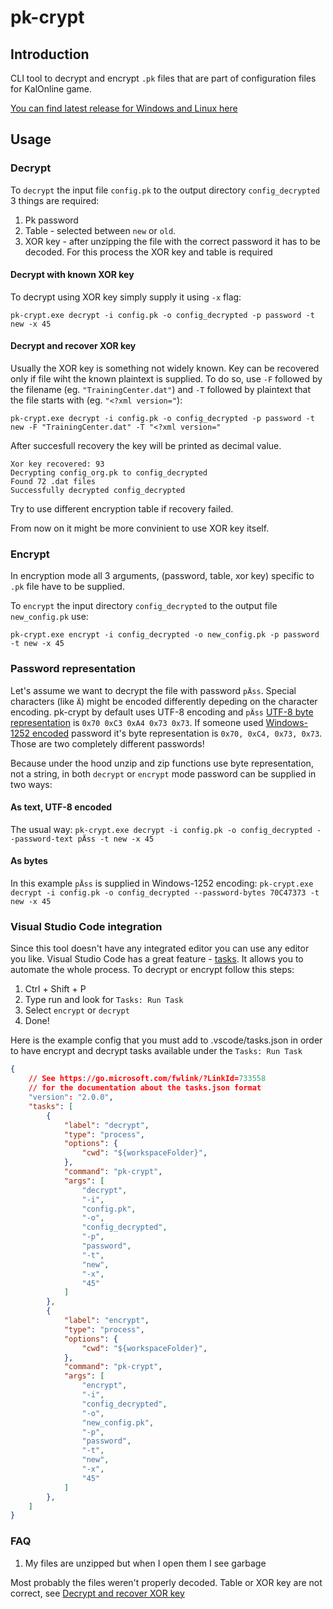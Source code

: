 # pk-crypt

## Introduction

CLI tool to decrypt and encrypt `.pk` files that are part of configuration files for KalOnline game.

[You can find latest release for Windows and Linux here](https://github.com/KaDw/pk-crypt-rs/releases/latest)

## Usage

### Decrypt

To `decrypt` the input file `config.pk` to the output directory `config_decrypted` 3 things are required:

1. Pk password
2. Table - selected between `new` or `old`.
3. XOR key - after unzipping the file with the correct password it has to be decoded. For this process the XOR key and table is required

#### Decrypt with known XOR key

To decrypt using XOR key simply supply it using `-x` flag:

`pk-crypt.exe decrypt -i config.pk -o config_decrypted -p password -t new -x 45`

#### Decrypt and recover XOR key

Usually the XOR key is something not widely known. Key can be recovered only if file wiht the known plaintext is supplied. To do so, use  `-F` followed by the filename (eg. `"TrainingCenter.dat"`) and  `-T` followed by plaintext that the file starts with (eg. `"<?xml version="`):

`pk-crypt.exe decrypt -i config.pk -o config_decrypted -p password -t new -F "TrainingCenter.dat" -T "<?xml version="`

After succesfull recovery the key will be printed as decimal value.

```text
Xor key recovered: 93
Decrypting config_org.pk to config_decrypted
Found 72 .dat files
Successfully decrypted config_decrypted
```

Try to use different encryption table if recovery failed.

From now on it might be more convinient to use XOR key itself.

### Encrypt

In encryption mode all 3 arguments, (password, table, xor key) specific to `.pk` file have to be supplied.

To `encrypt` the input directory `config_decrypted` to the output file `new_config.pk` use:

`pk-crypt.exe encrypt -i config_decrypted -o new_config.pk -p password -t new -x 45`

### Password representation

Let's assume we want to decrypt the file with password `pÄss`. Special characters (like `Ä`) might be encoded differently depeding on the character encoding. pk-crypt by default uses UTF-8 encoding and `pÄss` [UTF-8 byte representation](https://dencode.com/string/hex?v=p%C3%84ss&oe=UTF-8&nl=crlf&separator-each=1B&case=upper) is `0x70 0xC3 0xA4 0x73 0x73`. If someone used [Windows-1252 encoded](https://dencode.com/string/hex?v=p%C3%84ss&oe=windows-1252&nl=crlf&separator-each=1B&case=upper) password it's byte representation is `0x70, 0xC4, 0x73, 0x73`. Those are two completely different passwords!

Because under the hood unzip and zip functions use byte representation, not a string, in both `decrypt` or `encrypt` mode password can be supplied in two ways:

#### As text, UTF-8 encoded

The usual way:
`pk-crypt.exe decrypt -i config.pk -o config_decrypted --password-text pÄss -t new -x 45`

#### As bytes

In this example `pÄss` is supplied in Windows-1252 encoding:
`pk-crypt.exe decrypt -i config.pk -o config_decrypted --password-bytes 70C47373 -t new -x 45`

### Visual Studio Code integration

Since this tool doesn't have any integrated editor you can use any editor you like. Visual Studio Code has a great feature - [tasks](https://code.visualstudio.com/docs/editor/tasks). It allows you to automate the whole process. To decrypt or encrypt follow this steps:

1. Ctrl + Shift + P
2. Type run and look for `Tasks: Run Task`
3. Select `encrypt` or `decrypt`
4. Done!

Here is the example config that you must add to .vscode/tasks.json in order to have encrypt and decrypt tasks available under the `Tasks: Run Task`

```json
{
    // See https://go.microsoft.com/fwlink/?LinkId=733558
    // for the documentation about the tasks.json format
    "version": "2.0.0",
    "tasks": [
        {
            "label": "decrypt",
            "type": "process",
            "options": {
                "cwd": "${workspaceFolder}",
            },
            "command": "pk-crypt",
            "args": [
                "decrypt",
                "-i",
                "config.pk",
                "-o",
                "config_decrypted",
                "-p",
                "password",
                "-t",
                "new",
                "-x",
                "45"
            ]
        },
        {
            "label": "encrypt",
            "type": "process",
            "options": {
                "cwd": "${workspaceFolder}",
            },
            "command": "pk-crypt",
            "args": [
                "encrypt",
                "-i",
                "config_decrypted",
                "-o",
                "new_config.pk",
                "-p",
                "password",
                "-t",
                "new",
                "-x",
                "45"
            ]
        },
    ]
}
```

### FAQ

1. My files are unzipped but when I open them I see garbage

Most probably the files weren't properly decoded. Table or XOR key are not correct, see [Decrypt and recover XOR key](#decrypt-and-recover-xor-key)